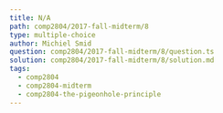```yaml
---
title: N/A
path: comp2804/2017-fall-midterm/8
type: multiple-choice
author: Michiel Smid
question: comp2804/2017-fall-midterm/8/question.ts
solution: comp2804/2017-fall-midterm/8/solution.md
tags:
  - comp2804
  - comp2804-midterm
  - comp2804-the-pigeonhole-principle
---
```

